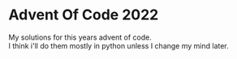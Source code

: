 # Advent Of Code 2022

My solutions for this years advent of code.  
I think i'll do them mostly in python unless I change my mind later.